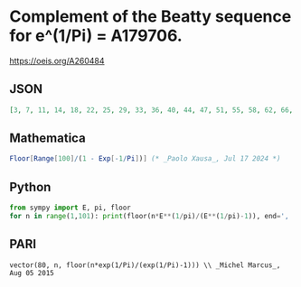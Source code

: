 # Complement of the Beatty sequence for e^\(1/Pi\) \= A179706\.
https://oeis.org/A260484
## JSON
```JSON
[3, 7, 11, 14, 18, 22, 25, 29, 33, 36, 40, 44, 47, 51, 55, 58, 62, 66, 69, 73, 77, 80, 84, 88, 91, 95, 99, 102, 106, 110, 113, 117, 121, 124, 128, 132, 135, 139, 143, 146, 150, 154, 157, 161, 165, 168, 172, 176, 179, 183, 187, 190, 194, 198]
```
## Mathematica
```Mathematica
Floor[Range[100]/(1 - Exp[-1/Pi])] (* _Paolo Xausa_, Jul 17 2024 *)
```
## Python
```Python
from sympy import E, pi, floor
for n in range(1,101): print(floor(n*E**(1/pi)/(E**(1/pi)-1)), end=', ')
```
## PARI
```PARI
vector(80, n, floor(n*exp(1/Pi)/(exp(1/Pi)-1))) \\ _Michel Marcus_, Aug 05 2015
```
